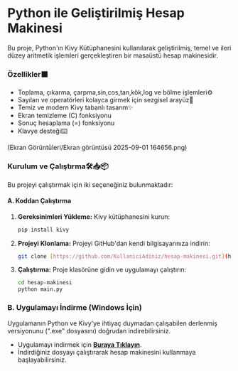 # Python ile Geliştirilmiş Hesap Makinesi
Bu proje, Python'ın Kivy Kütüphanesini kullanılarak geliştirilmiş, temel ve ileri düzey aritmetik işlemleri gerçekleştiren bir masaüstü hesap makinesidir.

### Özellikler⬛
* Toplama, çıkarma, çarpma,sin,cos,tan,kök,log ve bölme işlemleri⚙️
* Sayıları ve operatörleri kolayca girmek için sezgisel arayüz📲
* Temiz ve modern Kivy tabanlı tasarım✨
* Ekran temizleme (C) fonksiyonu
* Sonuç hesaplama (=) fonksiyonu
* Klavye desteği⌨️

(Ekran Görüntüleri/Ekran görüntüsü 2025-09-01 164656.png)

### Kurulum ve Çalıştırma🛠️📥📦
Bu projeyi çalıştırmak için iki seçeneğiniz bulunmaktadır:

#### A. Koddan Çalıştırma
1.  **Gereksinimleri Yükleme:** Kivy kütüphanesini kurun:
    ```bash
    pip install kivy
    ```
2.  **Projeyi Klonlama:** Projeyi GitHub'dan kendi bilgisayarınıza indirin:
    ```bash
    git clone [https://github.com/KullaniciAdiniz/hesap-makinesi.git](https://github.com/KullaniciAdiniz/hesap-makinesi.git)
    ```
3.  **Çalıştırma:** Proje klasörüne gidin ve uygulamayı çalıştırın:
    ```bash
    cd hesap-makinesi
    python main.py
    ```
### B. Uygulamayı İndirme (Windows İçin)
Uygulamanın Python ve Kivy'ye ihtiyaç duymadan çalışabilen derlenmiş versiyonunu (".exe" dosyasını) doğrudan indirebilirsiniz.

* Uygulamayı indirmek için **[Buraya Tıklayın](https://github.com/EagleSoft461/Calculator-Projects/releases/tag/v1.0.0)**.
* İndirdiğiniz dosyayı çalıştırarak hesap makinesini kullanmaya başlayabilirsiniz.
